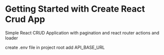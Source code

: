 # Getting Started with Create React Crud App

Simple React CRUD Application with pagination and react router actions and loader

create .env file in project root
add API_BASE_URL
